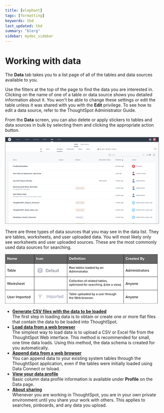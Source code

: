 ```yaml
---
title: [elephant]
tags: [formatting]
keywords: tbd
last_updated: tbd
summary: "blerg"
sidebar: mydoc_sidebar
---
```

# Working with data

The **Data** tab takes you to a list page of all of the tables and data sources available to you.

Use the filters at the top of the page to find the data you are interested in. Clicking on the name of one of a table or data source shows you detailed information about it. You won't be able to change these settings or edit the table unless it was shared with you with the **Edit** privilege. To see how to edit a data source, refer to the ThoughtSpot Administrator Guide.

From the **Data** screen, you can also delete or apply stickers to tables and data sources in bulk by selecting them and clicking the appropriate action button.

 ![](../../../images/manage_data_page.png "Data page") 

There are three types of data sources that you may see in the data list. They are tables, worksheets, and user uploaded data. You will most likely only see worksheets and user uploaded sources. These are the most commonly used data sources for searching.

 ![](../../../images/types_of_data_sources_table.png "Types of Data Sources") 

-   **[Generate CSV files with the data to be loaded](../../../admin/loading/generate_flat_file.html)**  
The first step in loading data is to obtain or create one or more flat files that contain the data to be loaded into ThoughtSpot.
-   **[Load data from a web browser](../../../admin/loading/load_from_web_browserdita.html)**  
The simplest way to load data is to upload a CSV or Excel file from the ThoughtSpot Web interface. This method is recommended for small, one time data loads. Using this method, the data schema is created for you automatically.
-   **[Append data from a web browser](../../../admin/loading/append_data_from_a_web_browser.html)**  
 You can append data to your existing system tables through the ThoughtSpot application, even if the tables were initially loaded using Data Connect or tsload.
-   **[View your data profile](../../../admin/loading/view_your_data_profile.html)**  
Basic column data profile information is available under **Profile** on the Data page.
-   **[About sharing](../../../pages/end_user_guide/data_view/sharing_for_end_users.html)**  
Whenever you are working in ThoughtSpot, you are in your own private environment until you share your work with others. This applies to searches, pinboards, and any data you upload.

